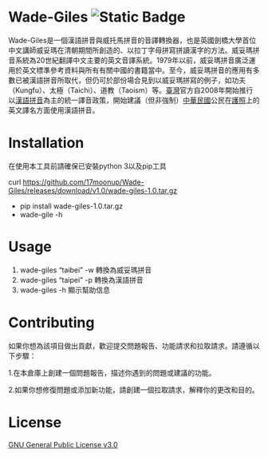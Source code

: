 # Wade-Giles              ![Static Badge](https://img.shields.io/badge/version-v1.0-blue)

Wade-Giles是一個漢語拼音與威托馬拼音的音譯轉換器，也是英國劍橋大學首位中文講師威妥瑪在清朝期間所創造的、以拉丁字母拼寫拼讀漢字的方法。威妥瑪拼音系統為20世紀翻譯中文主要的英文音譯系統。1979年以前，威妥瑪拼音廣泛運用於英文標準參考資料與所有有關中國的書籍當中。至今，威妥瑪拼音的應用有多數已被漢語拼音所取代，但仍可於部份場合見到以威妥瑪拼寫的例子，如功夫（Kungfu）、太極（Taichi）、道教（Taoism）等。[臺灣](https://zh.wikipedia.org/wiki/臺灣)官方自2008年開始推行以[漢語拼音](https://zh.wikipedia.org/wiki/漢語拼音)為主的統一譯音政策，開始建議（但非強制）[中華民國](https://zh.wikipedia.org/wiki/中華民國)公民在[護照](https://zh.wikipedia.org/wiki/護照)上的英文譯名方面使用漢語拼音。

# Installation

在使用本工具前請確保已安裝python 3以及pip工具

curl https://github.com/17moonup/Wade-Giles/releases/download/v1.0/wade-giles-1.0.tar.gz

- pip install wade-giles-1.0.tar.gz 
- wade-gile -h

# Usage

1. wade-giles “taibei” -w 轉換為威妥瑪拼音
2. wade-giles “taipei” -p 轉換為漢語拼音
3. wade-giles -h 顯示幫助信息

# Contributing

如果你想為該項目做出貢獻，歡迎提交問題報告、功能請求和拉取請求。請遵循以下步驟：

1.在本倉庫上創建一個問題報告，描述你遇到的問題或建議的功能。

2.如果你想修復問題或添加新功能，請創建一個拉取請求，解釋你的更改和目的。

# License
[GNU General Public License v3.0](https://github.com/17moonup/Wade-Giles/edit/main/LICENSE)
